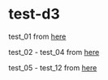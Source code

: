 # test-d3

test_01 from [here](http://blog.infographics.tw/2015/03/d3js-the-introduction/) 

test_02 - test_04 from [here](http://javascript.ruanyifeng.com/library/d3.html) 

test_05 - test_12 from [here](http://www.ourd3js.com/) 
